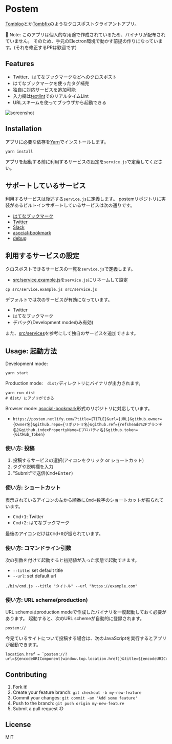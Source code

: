 # Postem

[Tombloo](https://github.com/to/tombloo)とか[Tombfix](https://github.com/tombfix/core)のようなクロスポストクライアントアプリ。

:memo: Note: このアプリは個人的な用途で作成されているため、バイナリが配布されていません。
そのため、手元のElectron環境で動かす前提の作りになっています。(それを修正するPRは歓迎です)

## Features

- Twitter、はてなブックマークなどへのクロスポスト
- はてなブックマークを使ったタグ補完
- 独自に対応サービスを追加可能
- 入力欄は[textlint](https://github.com/textlint/textlint "textlint")でのリアルタイムLint
- URLスキームを使ってブラウザから起動できる

![screenshot](https://monosnap.com/file/9WtShAGiCilmCOLtuGEWnfphfpKndf.png)

## Installation

アプリに必要な依存を[Yarn](https://yarnpkg.com/)でインストールします。

    yarn install
    
アプリを起動する前に利用するサービスの設定を`service.js`で定義してください。

## サポートしているサービス

利用するサービスは後述する`service.js`に定義します。
postemリポジトリに実装があるビルトインサポートしているサービスは次の通りです。

- [はてなブックマーク](./src/services/hatebu)
- [Twitter](./src/services/twitter)
- [Slack](./src/services/slack)
- [asocial-bookmark](./src/services/asocial-bookmark)
- [debug](./src/services/debug)

## 利用するサービスの設定

クロスポストできるサービスの一覧を`service.js`で定義します。

- [src/service.example.js](./src/service.example.js)を`service.js`にリネームして設定

```shell
cp src/service.example.js src/service.js
```

デフォルトでは次のサービスが有効になっています。

- Twitter
- はてなブックマーク
- デバッグ(Development modeのみ有効)

また、[src/services](./src/services)を参考にして独自のサービスを追加できます。

## Usage: 起動方法

Development mode:

    yarn start
    
Production mode:　`dist/`ディレクトリにバイナリが出力されます。

    yarn run dist
    # dist/ にアプリができる

Browser mode: [asocial-bookmark](https://github.com/azu/asocial-bookmark)形式のリポジトリに対応しています。

- `https://postem.netlify.com/?title={TITLE}&url={URL}&github.owner={Owner名}&github.repo={リポジトリ名}&github.ref={refsheads%2Fブランチ名}&github.indexPropertyName={プロパティ名}&github.token={GitHub_Token}`

### 使い方: 投稿

1. 投稿するサービスの選択(アイコンをクリック or ショートカット)
2. タグや説明欄を入力
3. "Submit"で送信(<kbd>Cmd+Enter</kbd>)

### 使い方: ショートカット

表示されているアイコンの左から順番に<kbd>Cmd+数字</kbd>のショートカットが振られています。

- <kbd>Cmd+1</kbd>: Twitter
- <kbd>Cmd+2</kbd>: はてなブックマーク

最後のアイコンだけは<kbd>Cmd+0</kbd>が振られています。


### 使い方: コマンドライン引数

次の引数を付けて起動すると初期値が入った状態で起動できます。

- `--title`: set default title
- `--url`:   set default url

```
./bin/cmd.js --title "タイトル" --url "https://example.com"
```

### 使い方: URL scheme(production)

URL schemeはproduction modeで作成したバイナリを一度起動しておく必要があります。
起動すると、次のURL schemeが自動的に登録されます。

```
postem://
```

今見ているサイトについて投稿する場合は、次のJavaScriptを実行するとアプリが起動できます。

```
location.href = `postem://?url=${encodeURIComponent(window.top.location.href)}&title=${encodeURIComponent(window.top.document.title)}`
```

## Contributing

1. Fork it!
2. Create your feature branch: `git checkout -b my-new-feature`
3. Commit your changes: `git commit -am 'Add some feature'`
4. Push to the branch: `git push origin my-new-feature`
5. Submit a pull request :D

## License

MIT
